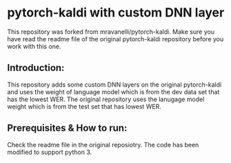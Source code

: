 # pytorch-kaldi with custom DNN layer
This repository was forked from mravanelli/pytorch-kaldi. Make sure you have read the readme file of the original pytorch-kaldi repository before you work with this one.

## Introduction:
This repository adds some custom DNN layers on the original pytorch-kaldi and uses the weight of language model which is from the dev data set that has the lowest WER.
The original repository uses the lanugage model weight which is from the test set that has lowest WER.

## Prerequisites & How to run:
Check the readme file in the original reposiotry. The code has been modified to support python 3.

